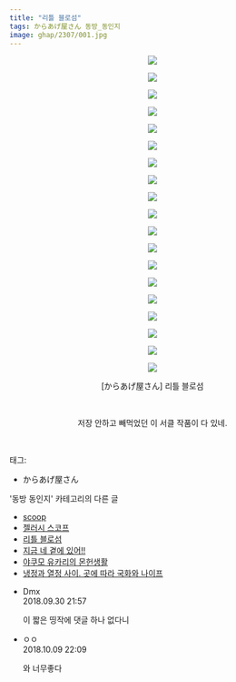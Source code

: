```yaml
---
title: "리틀 블로섬"
tags: からあげ屋さん 동방_동인지
image: ghap/2307/001.jpg
---
```

<div class="article">
<p style="text-align: center; clear: none; float: none;"><img src="{{ site.nasurl }}/ghap/2307/001.jpg"/></p>
<p style="text-align: center; clear: none; float: none;"><img src="{{ site.nasurl }}/ghap/2307/002.jpg"/></p>
<p style="text-align: center; clear: none; float: none;"><img src="{{ site.nasurl }}/ghap/2307/003.jpg"/></p>
<p style="text-align: center; clear: none; float: none;"><img src="{{ site.nasurl }}/ghap/2307/004.jpg"/></p>
<p style="text-align: center; clear: none; float: none;"><img src="{{ site.nasurl }}/ghap/2307/005.jpg"/></p>
<p style="text-align: center; clear: none; float: none;"><img src="{{ site.nasurl }}/ghap/2307/006.jpg"/></p>
<p style="text-align: center; clear: none; float: none;"><img src="{{ site.nasurl }}/ghap/2307/007.jpg"/></p>
<p style="text-align: center; clear: none; float: none;"><img src="{{ site.nasurl }}/ghap/2307/008.jpg"/></p>
<p style="text-align: center; clear: none; float: none;"><img src="{{ site.nasurl }}/ghap/2307/009.jpg"/></p>
<p style="text-align: center; clear: none; float: none;"><img src="{{ site.nasurl }}/ghap/2307/010.jpg"/></p>
<p style="text-align: center; clear: none; float: none;"><img src="{{ site.nasurl }}/ghap/2307/011.jpg"/></p>
<p style="text-align: center; clear: none; float: none;"><img src="{{ site.nasurl }}/ghap/2307/012.jpg"/></p>
<p style="text-align: center; clear: none; float: none;"><img src="{{ site.nasurl }}/ghap/2307/013.jpg"/></p>
<p style="text-align: center; clear: none; float: none;"><img src="{{ site.nasurl }}/ghap/2307/014.jpg"/></p>
<p style="text-align: center; clear: none; float: none;"><img src="{{ site.nasurl }}/ghap/2307/015.jpg"/></p>
<p style="text-align: center; clear: none; float: none;"><img src="{{ site.nasurl }}/ghap/2307/016.jpg"/></p>
<p style="text-align: center; clear: none; float: none;"><img src="{{ site.nasurl }}/ghap/2307/017.jpg"/></p>
<p style="text-align: center; clear: none; float: none;"><img src="{{ site.nasurl }}/ghap/2307/018.jpg"/></p>
<p style="text-align: center; clear: none; float: none;"><img src="{{ site.nasurl }}/ghap/2307/019.jpg"/></p>
<p style="text-align: center; clear: none; float: none;">[からあげ屋さん] 리틀 블로섬</p>
<p style="text-align: center; clear: none; float: none;"><br/></p>
<p style="text-align: center; clear: none; float: none;">저장 안하고 빼먹었던 이 서클 작품이 다 있네.</p>
<p><br/></p>
</div><div class="tagTrail">
<p>태그: </p>
<ul>
<li>からあげ屋さん</li>
</ul>
</div><div class="another">
<p>'동방 동인지' 카테고리의 다른 글</p>
<ul>
<li><a href="/2016-09-23-ghap_2309">scoop</a></li>
<li><a href="/2016-09-23-ghap_2308">젤러시 스코프</a></li>
<li><a href="/2016-09-23-ghap_2307">리틀 블로섬</a></li>
<li><a href="/2016-09-23-ghap_2306">지금 네 곁에 있어!!</a></li>
<li><a href="/2016-09-23-ghap_2305">야쿠모 유카리의 몬헌생활</a></li>
<li><a href="/2016-09-23-ghap_2304">냉정과 열정 사이. 곳에 따라 국화와 나이프</a></li>
</ul>
</div><div class="cb_module cb_fluid">
<div class="cb_wrt cb_profile">
<div class="comment">
<ul>
<li class="cb_thumb_off" id="comment15342419">
<div class="cb_comment_area">
<div class="cb_info_area">
<div class="cb_section">
<span class="cb_nick_name">Dmx</span>
</div>
<div class="cb_section">
<span class="cb_date">2018.09.30 21:57 </span>
</div>
</div>
<div class="cb_dsc_comment">
<p class="cb_dsc">
											이 짧은 띵작에 댓글 하나 없다니
										</p>
</div>
</div></li>
<li class="cb_thumb_off" id="comment15350259">
<div class="cb_comment_area">
<div class="cb_info_area">
<div class="cb_section">
<span class="cb_nick_name">ㅇㅇ</span>
</div>
<div class="cb_section">
<span class="cb_date">2018.10.09 22:09 </span>
</div>
</div>
<div class="cb_dsc_comment">
<p class="cb_dsc">
											와 너무좋다
										</p>
</div>
</div></li>
</ul>
</div>
</div><!-- commentList close -->
</div>